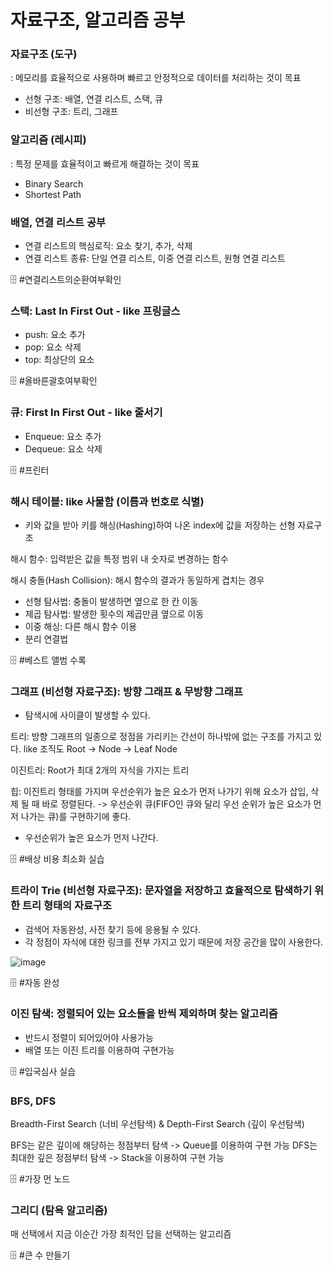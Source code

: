 # 자료구조, 알고리즘 공부

### 자료구조 (도구)

: 메모리를 효율적으로 사용하며 빠르고 안정적으로 데이터를 처리하는 것이 목표

- 선형 구조: 배열, 연결 리스트, 스택, 큐
- 비선형 구조: 트리, 그래프

### 알고리즘 (레시피)

: 특정 문제를 효율적이고 빠르게 해결하는 것이 목표

- Binary Search
- Shortest Path

### 배열, 연결 리스트 공부

- 연결 리스트의 핵심로직: 요소 찾기, 추가, 삭제
- 연결 리스트 종류: 단일 연결 리스트, 이중 연결 리스트, 원형 연결 리스트

🗄 #연결리스트의순환여부확인

### 스택: Last In First Out - like 프링글스

- push: 요소 추가
- pop: 요소 삭제
- top: 최상단의 요소

🗄 #올바른괄호여부확인

### 큐: First In First Out - like 줄서기

- Enqueue: 요소 추가
- Dequeue: 요소 삭제

🗄 #프린터

### 해시 테이블: like 사물함 (이름과 번호로 식별)

- 키와 값을 받아 키를 해싱(Hashing)하여 나온 index에 값을 저장하는 선형 자료구조

해시 함수: 입력받은 값을 특정 범위 내 숫자로 변경하는 함수

해시 충돌(Hash Collision): 해시 함수의 결과가 동일하게 겹치는 경우

- 선형 탐사법: 충돌이 발생하면 옆으로 한 칸 이동
- 제곱 탐사법: 발생한 횟수의 제곱만큼 옆으로 이동
- 이중 해싱: 다른 해시 함수 이용
- 분리 연결법

🗄 #베스트 앨범 수록

### 그래프 (비선형 자료구조): 방향 그래프 & 무방향 그래프

- 탐색시에 사이클이 발생할 수 있다.

트리: 방향 그래프의 일종으로 정점을 가리키는 간선이 하나밖에 없는 구조를 가지고 있다. like 조직도
Root -> Node -> Leaf Node

이진트리: Root가 최대 2개의 자식을 가지는 트리

힙: 이진트리 형태를 가지며 우선순위가 높은 요소가 먼저 나가기 위해 요소가 삽입, 삭제 될 때 바로 정렬된다. -> 우선순위 큐(FIFO인 큐와 달리 우선 순위가 높은 요소가 먼저 나가는 큐)를 구현하기에 좋다.

- 우선순위가 높은 요소가 먼저 나간다.

🗄 #배상 비용 최소화 실습

### 트라이 Trie (비선형 자료구조): 문자열을 저장하고 효율적으로 탐색하기 위한 트리 형태의 자료구조

- 검색어 자동완성, 사전 찾기 등에 응용될 수 있다.
- 각 정점이 자식에 대한 링크를 전부 가지고 있기 때문에 저장 공간을 많이 사용한다.

![image](https://github.com/hastella/Algorithms_DataStructure_Study/assets/66244752/0a0f1f40-1de6-4cf7-9aeb-ed7f779b32ee)

🗄 #자동 완성

### 이진 탐색: 정렬되어 있는 요소들을 반씩 제외하며 찾는 알고리즘

- 반드시 정렬이 되어있어야 사용가능
- 배열 또는 이진 트리를 이용하여 구현가능

🗄 #입국심사 실습

### BFS, DFS

Breadth-First Search (너비 우선탐색) & Depth-First Search (깊이 우선탐색)

BFS는 같은 깊이에 해당하는 정점부터 탐색 -> Queue를 이용하여 구현 가능
DFS는 최대한 깊은 정점부터 탐색 -> Stack을 이용하여 구현 가능

🗄 #가장 먼 노드

### 그리디 (탐욕 알고리즘)

매 선택에서 지금 이순간 가장 최적인 답을 선택하는 알고리즘

🗄 #큰 수 만들기
